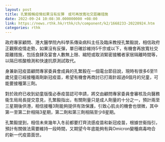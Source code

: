 ```yaml
---
layout: post
title: 孔繁毅稱疫情如果沒有反彈　或可再放寬社交距離措施
date: 2022-09-24 10:08:30.000000000 +08:00
link: https://news.rthk.hk/rthk/ch/component/k2/1668233-20220924.htm
categories: rthk
---
```


政府專家顧問、港大醫學院內科學系傳染病科主任及臨床教授孔繁毅說，相信政府正觀察疫情走勢，如果沒有反彈，單日確診維持5千宗或以下，有機會再放寬社交距離措施，包括食肆及宴會人數無上限、縮短或取消緊密接觸者家居隔離時間等，以隔日核酸檢測和快速抗原測試取代。

身兼新冠疫苗顧問專家委員會成員的孔繁毅在一個電台節目說，現時有很多6至11歲兒童已經接種兩劑新冠疫苗，希望有機會再商討已打兩針超過6個月的兒童，可能要接種第三劑。

對於政府已收到幼童版復必泰疫苗認可申請，將交由顧問專家委員會審核及向醫務衞生局局長提交意見，孔繁毅指出，有關劑量只是成人劑量的十分之一，預計兩至三星期後供港，相信接種3劑能夠提供有效保護，引致心肌炎的機會也很微，其中第一至第二針相隔3星期，第二劑和第三劑相隔至少8星期。

孔繁毅提到，相信未來幾年入冬前都要打齊流感疫苗和新冠疫苗，根據世衞指引，預計有關做法需要維持一段時間，又期望今年底能夠有與Omicron變種病毒吻合的新一代疫苗面世。
